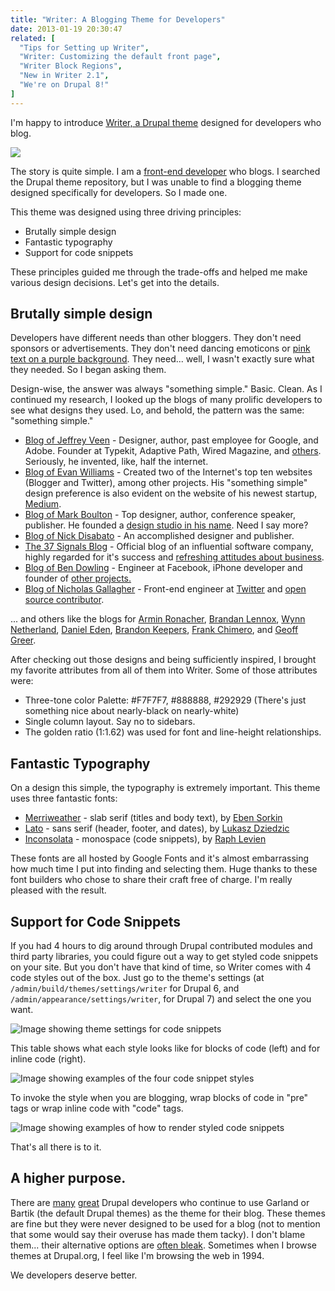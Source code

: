 ```yaml
---
title: "Writer: A Blogging Theme for Developers"
date: 2013-01-19 20:30:47
related: [
  "Tips for Setting up Writer",
  "Writer: Customizing the default front page",
  "Writer Block Regions",
  "New in Writer 2.1",
  "We're on Drupal 8!"
]
---
```


I'm happy to introduce <a href="http://drupal.org/project/writer" title="Writer: A Blogging Theme for Developers">Writer, a Drupal theme</a> designed for developers who blog.

![][1]

 [1]: /assets/images/writer-post-2.png

The story is quite simple. I am a <a href="http://bryanbraun.com/who-is-bryan">front-end developer</a> who blogs. I searched the Drupal theme repository, but I was unable to find a blogging theme designed specifically for developers. So I made one.

This theme was designed using three driving principles:

* Brutally simple design
* Fantastic typography
* Support for code snippets

These principles guided me through the trade-offs and helped me make various design decisions. Let's get into the details.

<h2 id="brutally-simple">Brutally simple design</h2>

Developers have different needs than other bloggers. They don't need sponsors or advertisements. They don't need dancing emoticons or <a href="http://wordpress.org/extend/themes/chinese-love" title="Behold... it exists.">pink text on a purple background</a>. They need... well, I wasn't exactly sure what they needed. So I began asking them.

Design-wise, the answer was always "something simple." Basic. Clean. As I continued my research, I looked up the blogs of many prolific developers to see what designs they used. Lo, and behold, the pattern was the same: "something simple."

* <a href="http://veen.com/jeff/">Blog of Jeffrey Veen</a> - Designer, author, past employee for Google, and Adobe. Founder at Typekit, Adaptive Path, Wired Magazine, and <a href="http://aneventapart.com/speakers/jeffrey-veen?/speakers/jeffveen/">others</a>. Seriously, he invented, like, half the internet.
* <a href="https://web.archive.org/web/20121206144518/http://evhead.com/">Blog of Evan Williams</a> - Created two of the Internet's top ten websites (Blogger and Twitter), among other projects. His "something simple" design preference is also evident on the website of his newest startup, <a href="https://medium.com/what-i-learned-building/4191574378">Medium</a>.
* <a href="http://www.markboulton.co.uk/journal">Blog of Mark Boulton</a> - Top designer, author, conference speaker, publisher. He founded a <a href="http://www.markboultondesign.com/" title="Mark Boulton Design">design studio in his name</a>. Need I say more?
* <a href="https://web.archive.org/web/20130713123126/http://blog.nickd.org/">Blog of Nick Disabato</a> - An accomplished designer and publisher.
* <a href="http://37signals.com/svn">The 37 Signals Blog</a> - Official blog of an influential software company, highly regarded for it's success and <a href="http://37signals.com/rework" target="blank">refreshing attitudes about business</a>.
* <a href="http://www.coderholic.com/">Blog of Ben Dowling</a> - Engineer at Facebook, iPhone developer and founder of <a href="http://www.coderholic.com/about/">other projects.</a>
* <a href="http://nicolasgallagher.com/">Blog of Nicholas Gallagher</a> - Front-end engineer at <a href="http://twitter.com">Twitter</a> and [open source contributor][2].

 [2]: http://nicolasgallagher.com/about/

... and others like the blogs for <a href="http://lucumr.pocoo.org/" target="_blank" rel="noopener noreferrer">Armin Ronacher</a>, <a href="http://bclennox.com/" target="_blank" rel="noopener noreferrer">Brandan Lennox</a>, <a href="http://wynnnetherland.com/archives" target="_blank" rel="noopener noreferrer">Wynn Netherland</a>, <a href="http://daneden.me/blog/" target="_blank" rel="noopener noreferrer">Daniel Eden</a>, <a href="http://opensoul.org/" target="_blank" rel="noopener noreferrer">Brandon Keepers</a>, <a href="http://frankchimero.com/blog/" target="_blank" rel="noopener noreferrer">Frank Chimero</a>, and <a href="http://geoff.greer.fm/" target="_blank" rel="noopener noreferrer">Geoff Greer</a>.

After checking out those designs and being sufficiently inspired, I brought my favorite attributes from all of them into Writer. Some of those attributes were:

* Three-tone color Palette: #F7F7F7, #888888, #292929 (There's just something nice about nearly-black on nearly-white)
* Single column layout. Say no to sidebars.
* The golden ratio (1:1.62) was used for font and line-height relationships.

<h2 id="typography">Fantastic Typography</h2>

On a design this simple, the typography is extremely important. This theme uses three fantastic fonts:

* <a href="http://www.google.com/webfonts/specimen/Merriweather" target="_blank" rel="noopener noreferrer">Merriweather</a> - slab serif (titles and body text), by <a href="https://plus.google.com/106288796449831139244" target="_blank" rel="noopener noreferrer">Eben Sorkin</a>
* <a href="http://www.google.com/webfonts/specimen/Lato" target="_blank" rel="noopener noreferrer">Lato</a> - sans serif (header, footer, and dates), by <a href="https://plus.google.com/106163021290874968147" target="_blank" rel="noopener noreferrer">Lukasz Dziedzic</a>
* <a href="http://www.google.com/webfonts/specimen/Inconsolata" target="_blank" rel="noopener noreferrer">Inconsolata</a> - monospace (code snippets), by <a href="http://levien.com" target="_blank" rel="noopener noreferrer">Raph Levien</a>

These fonts are all hosted by Google Fonts and it's almost embarrassing how much time I put into finding and selecting them. Huge thanks to these font builders who chose to share their craft free of charge. I'm really pleased with the result.

<h2 id="code-snippets">Support for Code Snippets</h2>

If you had 4 hours to dig around through Drupal contributed modules and third party libraries, you could figure out a way to get styled code snippets on your site. But you don't have that kind of time, so Writer comes with 4 code styles out of the box. Just go to the theme's settings (at `/admin/build/themes/settings/writer` for Drupal 6, and `/admin/appearance/settings/writer`, for Drupal 7) and select the one you want.

![Image showing theme settings for code snippets][3]

 [3]: /assets/images/theme-settings.png

This table shows what each style looks like for blocks of code (left) and for inline code (right).

<img alt="Image showing examples of the four code snippet styles" src="/assets/images/writer-style-choices3.png" />

To invoke the style when you are blogging, wrap blocks of code in "pre" tags or wrap inline code with "code" tags.

<img alt="Image showing examples of how to render styled code snippets" src="/assets/images/code-snippets.png" />

That's all there is to it.

## A higher purpose.

There are <a href="http://www.garfieldtech.com" target="_blank" rel="noopener noreferrer">many</a> <a href="http://www.davereid.net/taxonomy/term/6/0" target="_blank" rel="noopener noreferrer">great</a> Drupal developers who continue to use Garland or Bartik (the default Drupal themes) as the theme for their blog. These themes are fine but they were never designed to be used for a blog (not to mention that some would say their overuse has made them tacky). I don't blame them... their alternative options are <a href="http://drupal.org/files/images/Screenshot%202009-04-25%2010h%2024m%2037s.png" target="_blank" rel="noopener noreferrer">often bleak</a>. Sometimes when I browse themes at Drupal.org, I feel like I'm browsing the web in 1994.

We developers deserve better.
